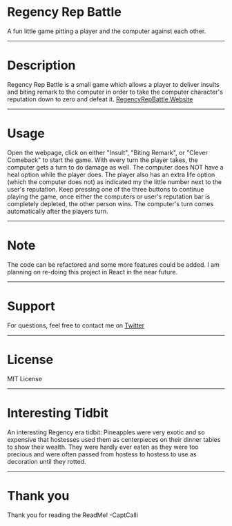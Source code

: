 # Regency Rep Battle

A fun little game pitting a player and the computer against each other. 

---

# Description

Regency Rep Battle is a small game which allows a player to deliver insults and biting remark to the computer in order to take the computer character's reputation down to zero and defeat it. 
[RegencyRepBattle Website](https://captcalli.github.io/RegencyRepBattle/)

---

# Usage

Open the webpage, click on either "Insult", "Biting Remark", or "Clever Comeback" to start the game. With every turn the player takes, the computer gets a turn to do damage as well. The computer does NOT have a heal option while the player does. The player also has an extra life option (which the computer does not) as indicated my the little number next to the user's reputation. 
Keep pressing one of the three buttons to continue playing the game, once either the computers or user's reputation bar is completely depleted, the other person wins. 
The computer's turn comes automatically after the players turn. 

---

# Note

The code can be refactored and some more features could be added. I am planning on re-doing this project in React in the near future.

---

# Support

For questions, feel free to contact me on [Twitter](https://twitter.com/captcalli)

---

# License

MIT License

---

# Interesting Tidbit
An interesting Regency era tidbit: Pineapples were very exotic and so expensive that hostesses used them as centerpieces on their dinner tables to show their wealth. They were hardly ever eaten as they were too precious and were often passed from hostess to hostess to use as decoration until they rotted. 

---

# Thank you

Thank you for reading the ReadMe!
-CaptCalli